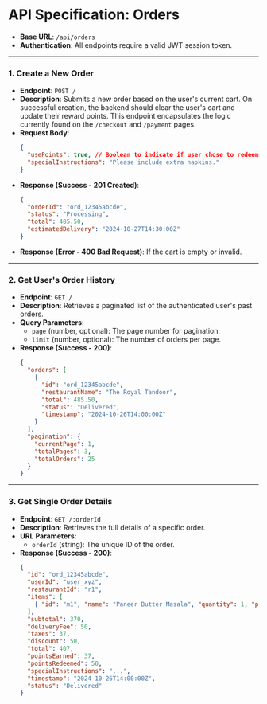 
# API Specification: Orders

-   **Base URL**: `/api/orders`
-   **Authentication**: All endpoints require a valid JWT session token.

---

### 1. Create a New Order

-   **Endpoint**: `POST /`
-   **Description**: Submits a new order based on the user's current cart. On successful creation, the backend should clear the user's cart and update their reward points. This endpoint encapsulates the logic currently found on the `/checkout` and `/payment` pages.
-   **Request Body**:
    ```json
    {
      "usePoints": true, // Boolean to indicate if user chose to redeem points
      "specialInstructions": "Please include extra napkins."
    }
    ```
-   **Response (Success - 201 Created)**:
    ```json
    {
      "orderId": "ord_12345abcde",
      "status": "Processing",
      "total": 485.50,
      "estimatedDelivery": "2024-10-27T14:30:00Z"
    }
    ```
-   **Response (Error - 400 Bad Request)**: If the cart is empty or invalid.

---

### 2. Get User's Order History

-   **Endpoint**: `GET /`
-   **Description**: Retrieves a paginated list of the authenticated user's past orders.
-   **Query Parameters**:
    -   `page` (number, optional): The page number for pagination.
    -   `limit` (number, optional): The number of orders per page.
-   **Response (Success - 200)**:
    ```json
    {
      "orders": [
        {
          "id": "ord_12345abcde",
          "restaurantName": "The Royal Tandoor",
          "total": 485.50,
          "status": "Delivered",
          "timestamp": "2024-10-26T14:00:00Z"
        }
      ],
      "pagination": {
        "currentPage": 1,
        "totalPages": 3,
        "totalOrders": 25
      }
    }
    ```

---

### 3. Get Single Order Details

-   **Endpoint**: `GET /:orderId`
-   **Description**: Retrieves the full details of a specific order.
-   **URL Parameters**:
    -   `orderId` (string): The unique ID of the order.
-   **Response (Success - 200)**:
    ```json
    {
      "id": "ord_12345abcde",
      "userId": "user_xyz",
      "restaurantId": "r1",
      "items": [
        { "id": "m1", "name": "Paneer Butter Masala", "quantity": 1, "price": 370 }
      ],
      "subtotal": 370,
      "deliveryFee": 50,
      "taxes": 37,
      "discount": 50,
      "total": 407,
      "pointsEarned": 37,
      "pointsRedeemed": 50,
      "specialInstructions": "...",
      "timestamp": "2024-10-26T14:00:00Z",
      "status": "Delivered"
    }
    ```
